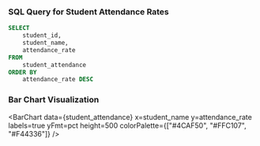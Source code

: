 ### SQL Query for Student Attendance Rates
```sql student_attendance
SELECT
    student_id,
    student_name,
    attendance_rate
FROM
    student_attendance
ORDER BY
    attendance_rate DESC
```

### Bar Chart Visualization
<BarChart
    data={student_attendance}
    x=student_name
    y=attendance_rate
    labels=true
    yFmt=pct
    height=500
    colorPalette={["#4CAF50", "#FFC107", "#F44336"]}
/>